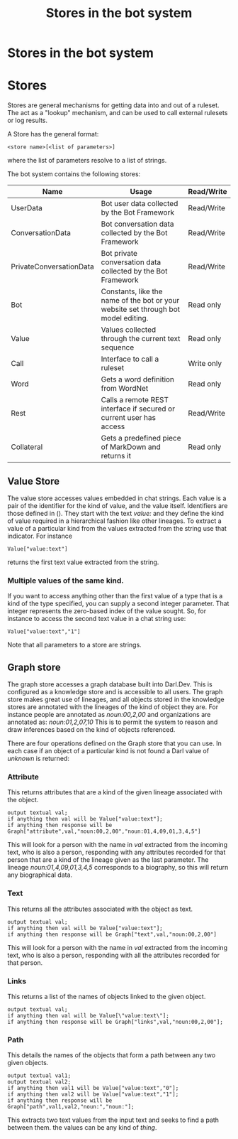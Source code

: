 ﻿---
title: Stores in the bot system
description: How Stores work in the DARL Bot System.
output:
  html_document:
    toc: true
    toc_float: true
---


Stores in the bot system
===

# Stores
Stores are general mechanisms for getting data into and out of a ruleset.
The act as a "lookup" mechanism, and can be used to call external rulesets or log results.

A Store has the general format:

```darl
<store name>[<list of parameters>]
```

where the list of parameters resolve to a list of strings.

The bot system contains the following stores:

|Name |Usage | Read/Write |
----|----|----|
|UserData |Bot user data collected by the Bot Framework |Read/Write|
|ConversationData |Bot conversation data collected by the Bot Framework |Read/Write |
|PrivateConversationData |Bot private conversation data collected by the Bot Framework |Read/Write |
|Bot |Constants, like the name of the bot or your website set through bot model editing. |Read only |
|Value |Values collected through the current text sequence |Read only |
|Call |Interface to call a ruleset |Write only |
|Word |Gets a word definition from WordNet |Read only |
|Rest |Calls a remote REST interface if secured or current user has access |Read/Write |
|Collateral |Gets a predefined piece of MarkDown and returns it |Read only|

## Value Store

The value store accesses values embedded in chat strings. Each value is a pair of the identifier for the kind of value, and the value itself.
Identifiers are those defined in (). They start with the text _value:_ and they define the kind of value required in a hierarchical fashion like other lineages.
To extract a value of a particular kind from the values extracted from the string use that indicator.
For instance
```darl
Value["value:text"]
```

returns the first text value extracted from the string.

### Multiple values of the same kind.
If you want to access anything other than the first value of a type that is a kind of the type specified, you can supply a second integer parameter.
That integer represents the zero-based index of the value sought.
So, for instance to access the second text value in a chat string use:
```darl
Value["value:text","1"]
```
Note that all parameters to a store are strings.

## Graph store

The graph store accesses a graph database built into Darl.Dev. This is configured as a knowledge store and is accessible to all users.
The graph store makes great use of lineages, and all objects stored in the knowledge stores are annotated with the lineages of the kind of object they are.
For instance people are annotated as
_noun:00,2,00_
and organizations are annotated as:
_noun:01,2,07,10_
This is to permit the system to reason and draw inferences based on the kind of objects referenced.

There are four operations defined on the Graph store that you can use. 
In each case if an object of a particular kind is not found a Darl value of _unknown_ is returned:


### Attribute

This returns attributes that are a kind of the given lineage associated with the object.
```darl
output textual val;
if anything then val will be Value["value:text"];
if anything then response will be Graph["attribute",val,"noun:00,2,00","noun:01,4,09,01,3,4,5"]
```
This will look for a person with the name in _val_ extracted from the incoming text, who is also a person, responding with any attributes recorded for that person that are a kind of the lineage given as the last parameter.
The lineage _noun:01,4,09,01,3,4,5_ corresponds to a biography, so this will return any biographical data.

### Text

This returns all the attributes associated with the object as text.
```darl
output textual val;
if anything then val will be Value["value:text"];
if anything then response will be Graph["text",val,"noun:00,2,00"]
```
This will look for a person with the name in _val_ extracted from the incoming text, who is also a person, responding with all the attributes recorded for that person.

### Links

This returns a list of the names of objects linked to the given object.

```darl
output textual val;
if anything then val will be Value[\"value:text\"];
if anything then response will be Graph["links",val,"noun:00,2,00"];
```

### Path

This details the names of the objects that form a path between any two given objects.

```darl
output textual val1;
output textual val2;
if anything then val1 will be Value["value:text","0"];
if anything then val2 will be Value["value:text","1"];
if anything then response will be Graph["path",val1,val2,"noun:","noun:"];
```

This extracts two text values from the input text and seeks to find a path between them. the values can be any kind of _thing_.


